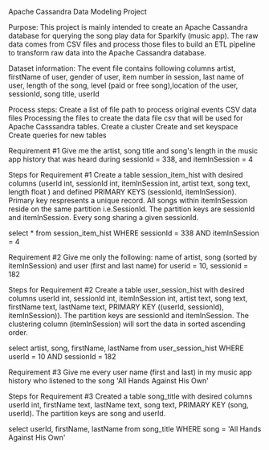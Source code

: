 Apache Cassandra Data Modeling Project

Purpose:
This project is mainly intended to create an Apache Cassandra database for querying the song play data for Sparkify (music app).  The raw data comes from CSV files and process those files to build an ETL pipeline to transform raw data into the Apache Cassandra database.

Dataset information:
The event file contains following columns 
artist, firstName of user, gender of user, item number in session, last name of user, length of the song, level (paid or free song),location of the user, sessionId, song title, userId

Process steps:
Create a list of file path to process original events CSV data files
Processing the files to create the data file csv that will be used for Apache Casssandra tables.
Create a cluster
Create and set keyspace
Create queries for new tables

Requirement #1
Give me the artist, song title and song's length in the music app history that was heard during sessionId = 338, and itemInSession = 4

Steps for Requirement #1
Create a table session_item_hist with desired columns (userId int, sessionId int, itemInSession int, artist text, song text, length float ) and defined PRIMARY KEYS (sessionId, itemInSession).  Primary key respresents a unique record.  All songs within itemInSession reside on the same partition i.e.SessionId. The partition keys are sessionId and itemInSession.  Every song sharing a given sessionId.

select * from session_item_hist WHERE sessionId = 338 AND itemInSession = 4

Requirement #2
Give me only the following: name of artist, song (sorted by itemInSession) and user (first and last name) for userid = 10, sessionid = 182

Steps for Requirement #2
Create a table user_session_hist with desired columns userId int, sessionId int, itemInSession int, artist text, song text, firstName text, lastName text, PRIMARY KEY ((userId, sessionId), itemInSession)). The partition keys are sessionId and itemInSession.  The clustering column (itemInSession) will sort the data in sorted ascending order.

select artist, song, firstName, lastName from user_session_hist WHERE userId = 10 AND sessionId = 182

Requirement #3
Give me every user name (first and last) in my music app history who listened to the song 'All Hands Against His Own'

Steps for Requirement #3
Created a table song_title with desired columns userId int, firstName text, lastName text, song text, PRIMARY KEY (song, userId). The partition keys are song and userId.

select userId, firstName, lastName from song_title WHERE song = 'All Hands Against His Own'


